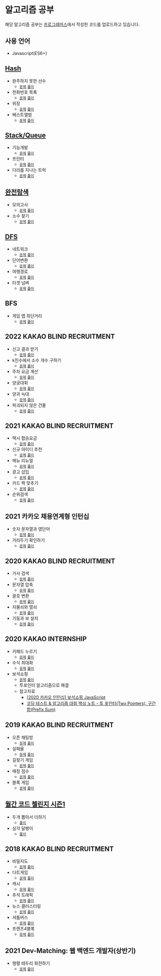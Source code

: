 # 알고리즘 공부

해당 알고리즘 공부는 [프로그래머스](https://programmers.co.kr)에서 작성한 코드를 업로드하고 있습니다.

## 사용 언어

- Javascript(ES6+)

## [Hash](https://programmers.co.kr/learn/courses/30/parts/12077)

- 완주하지 못한 선수
  - [`문제`](https://programmers.co.kr/learn/courses/30/lessons/42576) [`풀이`](https://github.com/OhGyeongtaek/Algorithm/blob/master/hash/hash01.js)
- 전화번호 목록
  - [`문제`](https://programmers.co.kr/learn/courses/30/lessons/42577) [`풀이`](https://github.com/OhGyeongtaek/Algorithm/blob/master/hash/hash02.class)
- 위장
  - [`문제`](https://programmers.co.kr/learn/courses/30/lessons/42578) [`풀이`](https://github.com/OhGyeongtaek/Algorithm/blob/master/hash/hash03.js)
- 베스트앨범
  - [`문제`](https://programmers.co.kr/learn/courses/30/lessons/42579) [`풀이`](https://github.com/OhGyeongtaek/Algorithm/blob/master/hash/hash04.js)

## [Stack/Queue](https://programmers.co.kr/learn/courses/30/parts/12081)

- 기능개발
  - [`문제`](https://programmers.co.kr/learn/courses/30/lessons/42586) [`풀이`](https://github.com/OhGyeongtaek/Algorithm/blob/master/stack%2Cqueue/01.js)
- 프린터
  - [`문제`](https://programmers.co.kr/learn/courses/30/lessons/42587) [`풀이`](https://github.com/OhGyeongtaek/Algorithm/blob/master/stack%2Cqueue/02.js)
- 다리를 지나는 트럭
  - [`문제`](https://programmers.co.kr/learn/courses/30/lessons/42583) [`풀이`](https://github.com/OhGyeongtaek/Algorithm/blob/master/stack%2Cqueue/02.js)

## [완전탐색](https://programmers.co.kr/learn/courses/30/parts/12230)

- 모의고사
  - [`문제`](https://programmers.co.kr/learn/courses/30/lessons/42840) [`풀이`](https://github.com/OhGyeongtaek/Algorithm/blob/master/%EC%99%84%EC%A0%84%ED%83%90%EC%83%89/01.js)
- 소수 찾기
  - [`문제`](https://programmers.co.kr/learn/courses/30/lessons/42839) [`풀이`](https://github.com/OhGyeongtaek/Algorithm/blob/master/%EC%99%84%EC%A0%84%ED%83%90%EC%83%89/02.js)

## [DFS](https://programmers.co.kr/learn/courses/30/parts/12421)

- 네트워크
  - [`문제`](https://programmers.co.kr/learn/courses/30/lessons/43162) [`풀이`](https://github.com/OhGyeongtaek/Algorithm/blob/master/DFS/01.js)
- 단어변환
  - [`문제`](https://programmers.co.kr/learn/courses/30/lessons/43163) [`풀이`](https://github.com/OhGyeongtaek/Algorithm/blob/master/DFS/02.js)
- 여행경로
  - [`문제`](https://programmers.co.kr/learn/courses/30/lessons/43164) [`풀이`](https://github.com/OhGyeongtaek/Algorithm/blob/master/DFS/03.js)
- 타겟 넘벼
  - [`문제`](https://programmers.co.kr/learn/courses/30/lessons/43165) [`풀이`](https://github.com/OhGyeongtaek/Algorithm/blob/master/DFS/04.js)

## BFS

- 게임 맵 최단거리
  - [`문제`](https://programmers.co.kr/learn/courses/30/lessons/1844) [`풀이`](https://github.com/OhGyeongtaek/Algorithm/blob/master/BFS/1.js)

## 2022 KAKAO BLIND RECRUITMENT

- 신고 결과 받기
  - [`문제`](https://programmers.co.kr/learn/courses/30/lessons/92334) [`풀이`](https://github.com/OhGyeongtaek/Algorithm/blob/master/kakao/2022_KAKAO_BLIND_RECRUITMENT/1.js)
- k진수에서 소수 개수 구하기
  - [`문제`](https://programmers.co.kr/learn/courses/30/lessons/92335) [`풀이`](https://github.com/OhGyeongtaek/Algorithm/blob/master/kakao/2022_KAKAO_BLIND_RECRUITMENT/2.js)
- 주차 요금 계산
  - [`문제`](https://programmers.co.kr/learn/courses/30/lessons/92341) [`풀이`](https://github.com/OhGyeongtaek/Algorithm/blob/master/kakao/2022_KAKAO_BLIND_RECRUITMENT/3.js)
- 양궁대회
  - [`문제`](https://programmers.co.kr/learn/courses/30/lessons/92342) [`풀이`](https://github.com/OhGyeongtaek/Algorithm/blob/master/kakao/2022_KAKAO_BLIND_RECRUITMENT/4.js)
- 양과 늑대
  - [`문제`](https://programmers.co.kr/learn/courses/30/lessons/92343) [`풀이`](https://github.com/OhGyeongtaek/Algorithm/blob/master/kakao/2022_KAKAO_BLIND_RECRUITMENT/5.js)
- 파괴되지 않은 건물
  - [`문제`](https://programmers.co.kr/learn/courses/30/lessons/92344) [`풀이`](https://github.com/OhGyeongtaek/Algorithm/blob/master/kakao/2022_KAKAO_BLIND_RECRUITMENT/6.js)

## 2021 KAKAO BLIND RECRUITMENT

- 택시 합승요금
  - [`문제`](https://programmers.co.kr/learn/courses/30/lessons/72413) [`풀이`](https://github.com/OhGyeongtaek/Algorithm/blob/master/kakao/2021%20KAKAO%20BLIND%20RECRUITMENT/01.js)
- 신규 아이디 추천
  - [`문제`](https://programmers.co.kr/learn/courses/30/lessons/72410) [`풀이`](https://github.com/OhGyeongtaek/Algorithm/blob/master/kakao/2021%20KAKAO%20BLIND%20RECRUITMENT/02.js)
- 메뉴 리뉴얼
  - [`문제`](https://programmers.co.kr/learn/courses/30/lessons/72411) [`풀이`](https://github.com/OhGyeongtaek/Algorithm/blob/master/kakao/2021%20KAKAO%20BLIND%20RECRUITMENT/03.js)
- 광고 삽입
  - [`문제`](https://programmers.co.kr/learn/courses/30/lessons/72414) [`풀이`](https://github.com/OhGyeongtaek/Algorithm/blob/master/kakao/2021%20KAKAO%20BLIND%20RECRUITMENT/04.js)
- 카드 짝 맞추기
  - [`문제`](https://programmers.co.kr/learn/courses/30/lessons/72415) [`풀이`](https://github.com/OhGyeongtaek/Algorithm/blob/master/kakao/2021%20%EC%9D%B8%ED%84%B4%EC%89%BD/05.js)
- 순위검색
  - [`문제`](https://programmers.co.kr/learn/courses/30/lessons/72412) [`풀이`](https://github.com/OhGyeongtaek/Algorithm/blob/master/kakao/2021%20%EC%9D%B8%ED%84%B4%EC%89%BD/06.js)

## 2021 카카오 채용연계형 인턴십

- 숫자 문자열과 영단어
  - [`문제`](https://programmers.co.kr/learn/courses/30/lessons/81301) [`풀이`](https://github.com/OhGyeongtaek/Algorithm/blob/master/kakao/2021%20%EC%9D%B8%ED%84%B4%EC%89%BD/01.js)
- 거리두기 확인하기
  - [`문제`](https://programmers.co.kr/learn/courses/30/lessons/81302) [`풀이`](https://github.com/OhGyeongtaek/Algorithm/blob/master/kakao/2021%20%EC%9D%B8%ED%84%B4%EC%89%BD/02.js)

## 2020 KAKAO BLIND RECRUITMENT

- 가사 검색
  - [`문제`](https://programmers.co.kr/learn/courses/30/lessons/60060) [`풀이`](https://github.com/OhGyeongtaek/Algorithm/blob/master/kakao/2020_KAKAO_BLIND_RECRUITMENT/01.js)
- 문자열 압축
  - [`문제`](https://programmers.co.kr/learn/courses/30/lessons/60057) [`풀이`](https://github.com/OhGyeongtaek/Algorithm/blob/master/kakao/2020_KAKAO_BLIND_RECRUITMENT/02.js)
- 괄호 변환
  - [`문제`](https://programmers.co.kr/learn/courses/30/lessons/60058) [`풀이`](https://github.com/OhGyeongtaek/Algorithm/blob/master/kakao/2020_KAKAO_BLIND_RECRUITMENT/03.js)
- 자물쇠와 열쇠
  - [`문제`](https://programmers.co.kr/learn/courses/30/lessons/60059) [`풀이`](https://github.com/OhGyeongtaek/Algorithm/blob/master/kakao/2020_KAKAO_BLIND_RECRUITMENT/04.js)
- 기둥과 보 설치
  - [`문제`](https://programmers.co.kr/learn/courses/30/lessons/60061) [`풀이`](https://github.com/OhGyeongtaek/Algorithm/blob/master/kakao/2020_KAKAO_BLIND_RECRUITMENT/05.js)

## 2020 KAKAO INTERNSHIP

- 키패드 누르기
  - [`문제`](https://programmers.co.kr/learn/courses/30/lessons/67256) [`풀이`](https://github.com/OhGyeongtaek/Algorithm/blob/master/kakao/2020_KAKAO_BLIND_RECRUITMENT/1.js)
- 수식 최대화
  - [`문제`](https://programmers.co.kr/learn/courses/30/lessons/67257) [`풀이`](https://github.com/OhGyeongtaek/Algorithm/blob/master/kakao/2020_KAKAO_BLIND_RECRUITMENT/2.js)
- 보석쇼핑
  - [`문제`](https://programmers.co.kr/learn/courses/30/lessons/67258) [`풀이`](https://github.com/OhGyeongtaek/Algorithm/blob/master/kakao/2020_KAKAO_BLIND_RECRUITMENT/3-1.js)
  - 투포인터 알고리즘으로 해결
  - 참고자료
    - [[2020 카카오 인턴십] 보석쇼핑 JavaScript](https://velog.io/@ansrjsdn/2020-%EC%B9%B4%EC%B9%B4%EC%98%A4-%EC%9D%B8%ED%84%B4%EC%8B%AD-%EB%B3%B4%EC%84%9D%EC%87%BC%ED%95%91-JavaScript)
    - [코딩 테스트 & 알고리즘 대회 핵심 노트 - 투 포인터(Two Pointers), 구간 합(Prefix Sum)](https://www.youtube.com/watch?v=rI8NRQsAS_s)

## 2019 KAKAO BLIND RECRUITMENT

- 오픈 채팅방
  - [`문제`](https://programmers.co.kr/learn/courses/30/lessons/42888) [`풀이`](https://github.com/OhGyeongtaek/Algorithm/blob/master/kakao/2019_KAKAO_BLIND_RECRUITMENT/01.js)
- 실패율
  - [`문제`](https://programmers.co.kr/learn/courses/30/lessons/42889) [`풀이`](https://github.com/OhGyeongtaek/Algorithm/blob/master/kakao/2019_KAKAO_BLIND_RECRUITMENT/02.js)
- 길찾기 게임
  - [`문제`](https://programmers.co.kr/learn/courses/30/lessons/42892) [`풀이`](https://github.com/OhGyeongtaek/Algorithm/blob/master/kakao/2019_KAKAO_BLIND_RECRUITMENT/03.js)
- 매칭 점수
  - [`문제`](https://programmers.co.kr/learn/courses/30/lessons/42893) [`풀이`](https://github.com/OhGyeongtaek/Algorithm/blob/master/kakao/2019_KAKAO_BLIND_RECRUITMENT/04.js)
- 블록 게임
  - [`문제`](https://programmers.co.kr/learn/courses/30/lessons/42894) [`풀이`](https://github.com/OhGyeongtaek/Algorithm/blob/master/kakao/2019_KAKAO_BLIND_RECRUITMENT/05.js)

## [월간 코드 첼린지 시즌1](https://programmers.co.kr/learn/challenges)

- 두개 뽑아서 더하기
  - [`풀이`](https://github.com/OhGyeongtaek/Algorithm/blob/master/Monthly%20Code%20Challenge/01.js)
- 삼각 달팽이
  - [`풀이`](https://github.com/OhGyeongtaek/Algorithm/blob/master/Monthly%20Code%20Challenge/02.js)

## 2018 KAKAO BLIND RECRUITMENT

- 비밀지도
  - [`문제`](https://programmers.co.kr/learn/courses/30/lessons/17681) [`풀이`](https://github.com/OhGyeongtaek/Algorithm/blob/master/kakao/2018_KAKAO_BLIND_RECRUITMENT/1.js)
- 다트게임
  - [`문제`](https://programmers.co.kr/learn/courses/30/lessons/17682) [`풀이`](https://github.com/OhGyeongtaek/Algorithm/blob/master/kakao/2018_KAKAO_BLIND_RECRUITMENT/2.js)
- 캐시
  - [`문제`](https://programmers.co.kr/learn/courses/30/lessons/17680) [`풀이`](https://github.com/OhGyeongtaek/Algorithm/blob/master/kakao/2018_KAKAO_BLIND_RECRUITMENT/3.js)
- 추석 트래픽
  - [`문제`](https://programmers.co.kr/learn/courses/30/lessons/17676) [`풀이`](https://github.com/OhGyeongtaek/Algorithm/blob/master/kakao/2018_KAKAO_BLIND_RECRUITMENT/4.js)
- 뉴스 클러스터링
  - [`문제`](https://programmers.co.kr/learn/courses/30/lessons/17677) [`풀이`](https://github.com/OhGyeongtaek/Algorithm/blob/master/kakao/2018_KAKAO_BLIND_RECRUITMENT/5.js)
- 셔틀버스
  - [`문제`](https://programmers.co.kr/learn/courses/30/lessons/17678) [`풀이`](https://github.com/OhGyeongtaek/Algorithm/blob/master/kakao/2018_KAKAO_BLIND_RECRUITMENT/6.js)
- 프렌즈4블록
  - [`문제`](https://programmers.co.kr/learn/courses/30/lessons/17679) [`풀이`](https://github.com/OhGyeongtaek/Algorithm/blob/master/kakao/2018_KAKAO_BLIND_RECRUITMENT/7.js)

## 2021 Dev-Matching: 웹 백엔드 개발자(상반기)

- 행렬 테두리 회전하기
  - [`문제`](https://programmers.co.kr/learn/courses/30/lessons/77485) [`풀이`](https://github.com/OhGyeongtaek/Algorithm/blob/master/kakao/2021_Dev_Matching_Backend/1.js)

